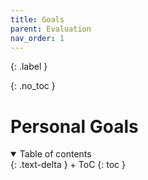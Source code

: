 ```yaml
---
title: Goals
parent: Evaluation
nav_order: 1
---
```


{: .label }


{: .no_toc }
# Personal Goals 

<details open markdown="block">
{: .text-delta }
<summary>Table of contents</summary>
+ ToC
{: toc }
</details>
